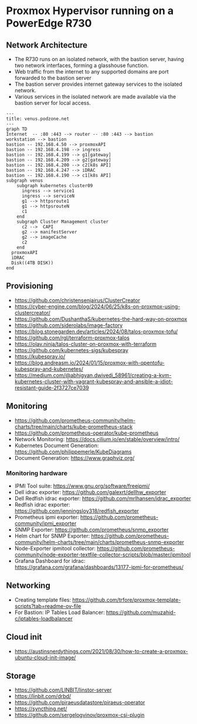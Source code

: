# Proxmox Hypervisor running on a PowerEdge R730

## Network Architecture

- The R730 runs on an isolated network, with the bastion server, having two network interfaces, forming a glasshouse function.
- Web traffic from the internet to any supported domains are port forwarded to the bastion server
- The bastion server provides internet gateway services to the isolated network.
- Various services in the isolated network are made available via the bastion server for local access.

```mermaid
---
title: venus.podzone.net
---
graph TD
Internet  -- :80 :443 --> router -- :80 :443 --> bastion
workstation --> bastion
bastion -- 192.168.4.50 --> proxmoxAPI
bastion -- 192.168.4.198 --> ingress 
bastion -- 192.168.4.199 --> g1[gateway]
bastion -- 192.168.4.209 --> g2[gateway]
bastion -- 192.168.4.200 --> c2[k8s API]
bastion -- 192.168.4.247 --> iDRAC
bastion -- 192.168.4.190 --> c1[k8s API]
subgraph venus
    subgraph kubernetes cluster09
      ingress --> service1
      ingress --> serviceN
      g1 --> httpsroute1
      g1 --> httpsrouteN
      c1
    end
    subgraph Cluster Management cluster
      c2 -->  CAPI
      g2 --> manifestServer
      g2 --> imageCache
      c2
    end
  proxmoxAPI
  iDRAC
  Disk((4TB DISK))
end
```

## Provisioning

- <https://github.com/christensenjairus/ClusterCreator>
- <https://cyber-engine.com/blog/2024/06/25/k8s-on-proxmox-using-clustercreator/>
- <https://github.com/DushanthaS/kubernetes-the-hard-way-on-proxmox>
- <https://github.com/siderolabs/image-factory>
- <https://blog.stonegarden.dev/articles/2024/08/talos-proxmox-tofu/>
- <https://github.com/rgl/terraform-proxmox-talos>
- <https://olav.ninja/talos-cluster-on-proxmox-with-terraform>
- <https://github.com/kubernetes-sigs/kubespray>
- <https://kubespray.io/>
- <https://blog.andreasm.io/2024/01/15/proxmox-with-opentofu-kubespray-and-kubernetes/>
- <https://medium.com/@abhigyan.dwivedi_58961/creating-a-kvm-kubernetes-cluster-with-vagrant-kubespray-and-ansible-a-idiot-resistant-guide-2f3727ce7039>

## Monitoring

- <https://github.com/prometheus-community/helm-charts/tree/main/charts/kube-prometheus-stack>
- <https://github.com/prometheus-operator/kube-prometheus>
- Network Monitoring: <https://docs.cilium.io/en/stable/overview/intro/>
- Kubernetes Document Generation: <https://github.com/philippemerle/KubeDiagrams>
- Document Generation: <https://www.graphviz.org/>

### Monitoring hardware

- IPMI Tool suite: <https://www.gnu.org/software/freeipmi/>
- Dell idrac exporter: <https://github.com/galexrt/dellhw_exporter>
- Dell Redfish idrac exporter: <https://github.com/mrlhansen/idrac_exporter>
- Redfish idrac exporter: <https://github.com/jenningsloy318/redfish_exporter>
- Prometheus ipmi exporter: <https://github.com/prometheus-community/ipmi_exporter>
- SNMP Exporter: <https://github.com/prometheus/snmp_exporter>
- Helm chart for SNMP Exporter: <https://github.com/prometheus-community/helm-charts/tree/main/charts/prometheus-snmp-exporter>
- Node-Exporter ipmitool collector: <https://github.com/prometheus-community/node-exporter-textfile-collector-scripts/blob/master/ipmitool>
- Grafana Dashboard for idrac: <https://grafana.com/grafana/dashboards/13177-ipmi-for-prometheus/>

## Networking

- Creating template files: <https://github.com/trfore/proxmox-template-scripts?tab=readme-ov-file>
- For Bastion: IP Tables Load Balancer: <https://github.com/muzahid-c/iptables-loadbalancer>

## Cloud init

- <https://austinsnerdythings.com/2021/08/30/how-to-create-a-proxmox-ubuntu-cloud-init-image/>

## Storage

- <https://github.com/LINBIT/linstor-server>
- <https://linbit.com/drbd/>
- <https://github.com/piraeusdatastore/piraeus-operator>
- <https://syncthing.net/>
- <https://github.com/sergelogvinov/proxmox-csi-plugin>
